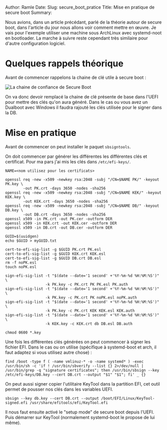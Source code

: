 Author: Ramle
Date: 
Slug: secure_boot_pratice
Title: Mise en pratique de secure boot
Summary:

Nous avions, dans un article précédant, parlé de la théorie autour de secure boot, dans l'article du jour nous allons voir comment mettre en œuvre. Je vais pour l'exemple utiliser une machine sous ArchLinux avec systemd-noot en bootloader. La marche à suivre reste cependant très similaire pour d'autre configuration logiciel. 

# Quelques rappels théorique

Avant de commencer rappelons la chaine de clé utile à secure boot :

![La chaine de confiance de Secure Boot](https://ilearned.eu/static/img/secure_boot/Cl_secure_boot(1).webp)

On va donc devoir remplacé la chaine de clé présente de base dans l'UEFI pour mettre des clés qu'on aura généré. Dans le cas ou vous avez un Dualboot avec Windows il faudra rajouté les clés utilisée pour le signer dans la DB.

# Mise en pratique

Avant de commencer on peut installer le paquet  `sbsigntools`.

On doit commencer par générer les différentes les différentes clés et certificat. Pour ma pars j'ai mis les clés dans `/etc/efi-keys/`.

```
NAME=<nom utilisez pour les certificats>

openssl req -new -x509 -newkey rsa:2048 -subj "/CN=$NAME PK/" -keyout PK.key \
        -out PK.crt -days 3650 -nodes -sha256
openssl req -new -x509 -newkey rsa:2048 -subj "/CN=$NAME KEK/" -keyout KEK.key \
        -out KEK.crt -days 3650 -nodes -sha256
openssl req -new -x509 -newkey rsa:2048 -subj "/CN=$NAME DB/" -keyout DB.key \
        -out DB.crt -days 3650 -nodes -sha256
openssl x509 -in PK.crt -out PK.cer -outform DER
openssl x509 -in KEK.crt -out KEK.cer -outform DER
openssl x509 -in DB.crt -out DB.cer -outform DER

GUID=$(uuidgen)
echo $GUID > myGUID.txt

cert-to-efi-sig-list -g $GUID PK.crt PK.esl
cert-to-efi-sig-list -g $GUID KEK.crt KEK.esl
cert-to-efi-sig-list -g $GUID DB.crt DB.esl
rm -f noPK.esl
touch noPK.esl

sign-efi-sig-list -t "$(date --date='1 second' +'%Y-%m-%d %H:%M:%S')" \
                  -k PK.key -c PK.crt PK PK.esl PK.auth
sign-efi-sig-list -t "$(date --date='1 second' +'%Y-%m-%d %H:%M:%S')" \
                  -k PK.key -c PK.crt PK noPK.esl noPK.auth
sign-efi-sig-list -t "$(date --date='1 second' +'%Y-%m-%d %H:%M:%S')" \
                  -k PK.key -c PK.crt KEK KEK.esl KEK.auth
sign-efi-sig-list -t "$(date --date='1 second' +'%Y-%m-%d %H:%M:%S')" \
                  -k KEK.key -c KEK.crt db DB.esl DB.auth

chmod 0600 *.key
```

Une fois les différentes clés générées on peut commencer à signer les fichier EFI. Dans le cas ou on utilise (spécifique à systemd-boot et arch, il faut adaptez si vous utilisez autre chose) :




```
find /boot -type f ( -name vmlinuz-* -o -name systemd* ) -exec /usr/bin/sh -c 'if ! /usr/bin/sbverify --list {} 2>/dev/null | /usr/bin/grep -q "signature certificates"; then /usr/bin/sbsign --key /etc/efi-keys/DB.key --cert DB.crt --output "$1" "$1"; fi' _ {}
```

On peut aussi signer copier l'utilitaire KeyTool dans la partition EFI, cet outil permet de pousser nos clés dans les variables UEFI.

```
sbsign --key db.key --cert DB.crt --output /boot/EFI/Linux/KeyTool-signed.efi /usr/share/efitools/efi/KeyTool.efi
```



Il nous faut ensuite activé le "setup mode" de secure boot depuis l'UEFI. Puis démarrer sur KeyTool (normalement systemd-boot le propose de lui même).

